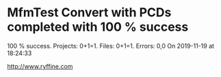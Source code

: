 # MfmTest Convert with PCDs completed with 100 % success

100 % success. Projects: 0+1=1.  Files: 0+1=1. Errors: 0,0  On 2019-11-19 at 18:24:33





http://www.ryffine.com
